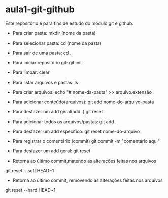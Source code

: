 # aula1-git-github
Este repositório é para fins de estudo do módulo git e github.


- Para criar pasta:
mkdir (nome da pasta) 

- Para selecionar pasta: 
cd (nome da pasta)

- Para sair de uma pasta:
cd .. 

- Para iniciar repositório git:
git init

- Para limpar:
clear
- Para listar arquivos e pastas:
ls

- Para criar arquivos:
echo "# nome-da-pasta" >> arquivo.extensão
 
- Para adicionar conteúdo(arquivos):
git add nome-do-arquivo-pasta

- Para desfazer um add geral(add .)
git reset

- Para adicionar todos os arquivos/pastas:
git add .

- Para desfazer um add específico:
git reset nome-do-arquivo

- Para registrar o comentário (commit)
git commit -m "comentário aqui"

- Para desfazer um add geral:
git reset
- Retorna ao último commit,matendo as alterações feitas nos arquivos 

git reset --soft HEAD~1

- Retorna ao último commit, removendo as alterações feitas nos arquivos 

git reset --hard HEAD~1


